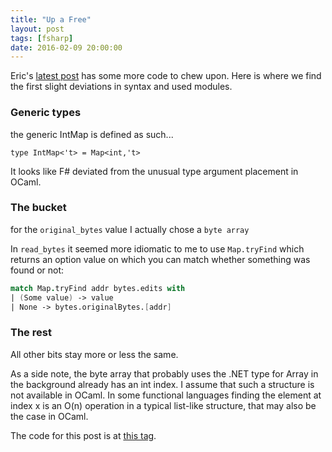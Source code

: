 ```yaml
---
title: "Up a Free"
layout: post
tags: [fsharp]
date: 2016-02-09 20:00:00
---
```

Eric's [latest post][1] has some more code to chew upon. Here is where we find the first slight deviations in syntax and used modules.

### Generic types

the generic IntMap is defined as such...

    type IntMap<'t> = Map<int,'t>

It looks like F# deviated from the unusual type argument placement in OCaml.

### The bucket

for the `original_bytes` value I actually chose a `byte array`

In `read_bytes` it seemed more idiomatic to me to use `Map.tryFind` which returns an option value on which you can match whether something was found or not:

```fsharp
match Map.tryFind addr bytes.edits with
| (Some value) -> value
| None -> bytes.originalBytes.[addr]
```

### The rest

All other bits stay more or less the same.

As a side note, the byte array that probably uses the .NET type for Array in the background already has an int index. I assume that such a structure is not available in OCaml. In some functional languages finding the element at index x is an O(n) operation in a typical list-like structure, that may also be the case in OCaml.

The code for this post is at [this tag][2].

[1]: http://ericlippert.com/2016/02/09/up-a-tree/
[2]: https://github.com/flq/ionized-z-machine/tree/up_a_tree
